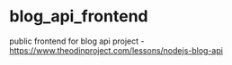 # blog_api_frontend
public frontend for blog api project - https://www.theodinproject.com/lessons/nodejs-blog-api
